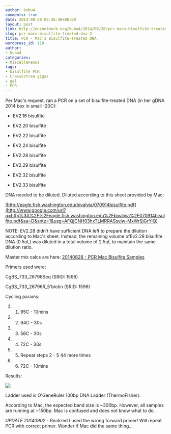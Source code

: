 ```yaml
---
author: kubu4
comments: true
date: 2014-08-29 05:46:48+00:00
layout: post
link: http://onsnetwork.org/kubu4/2014/08/28/pcr-macs-bisulfite-treated-dna-2/
slug: pcr-macs-bisulfite-treated-dna-2
title: PCR - Mac's Bisulfite-Treated DNA
wordpress_id: 118
author:
- kubu4
categories:
- Miscellaneous
tags:
- bisulfite PCR
- Crassostrea gigas
- gel
- PCR
---
```


Per Mac's request, ran a PCR on a set of bisulfite-treated DNA (in her gDNA 2014 box in small -20C):



	
  * EV2.16 bisulfite

	
  * EV2.20 bisulfite

	
  * EV2.22 bisulfite

	
  * EV2.24 bisulfite

	
  * EV2.28 bisulfite

	
  * EV2.29 bisulfite

	
  * EV2.32 bisulfite

	
  * EV2.33 bisulfite


DNA needed to be diluted. Diluted according to this sheet provided by Mac:

[http://eagle.fish.washington.edu/bivalvia/070914bisulfite.pdf](http://www.google.com/url?q=http%3A%2F%2Feagle.fish.washington.edu%2Fbivalvia%2F070914bisulfite.pdf&sa=D&sntz=1&usg=AFQjCNH03hxTLMRRASsvjw-MxWrSjGrYiQ)

NOTE: EV2.28 didn't have sufficient DNA left to prepare the dilution according to Mac's sheet. Instead, the remaining volume ofEv2.28 bisulfite DNA (0.5uL) was diluted in a total volume of 2.5uL to maintain the same dilution ratio.

Master mix calcs are here: [20140828 - PCR Mac Bisulfite Samples](https://docs.google.com/spreadsheets/d/1X6no-kLxJw15cuo84dJc_JmHO_0445nJmSqvya6DiGE/edit?usp=sharing)

Primers used were:


CgBS_733_26796Seq (SRID: 1598)




CgBS_733_26796R_5'biotin (SRID: 1596)


Cycling params:



	
  1. 1. 95C - 10mins

	
  2. 2. 94C - 30s

	
  3. 3. 56C - 30s

	
  4. 4. 72C - 30s

	
  5. 5. Repeat steps 2 - 5 44 more times

	
  6. 6. 72C - 10mins


Results:

![](http://eagle.fish.washington.edu/Arabidopsis/20140829%20-%20Gel%20EV2%20bisulfite%20PCR.png)

Ladder used is O'GeneRuler 100bp DNA Ladder (ThermoFisher).

According to Mac, the expected band size is ~300bp. However, all samples are running at ~150bp. Mac is confused and does not know what to do.

*UPDATE 20140902* - Realized I used the wrong forward primer! Will repeat PCR with correct primer. Wonder if Mac did the same thing...

